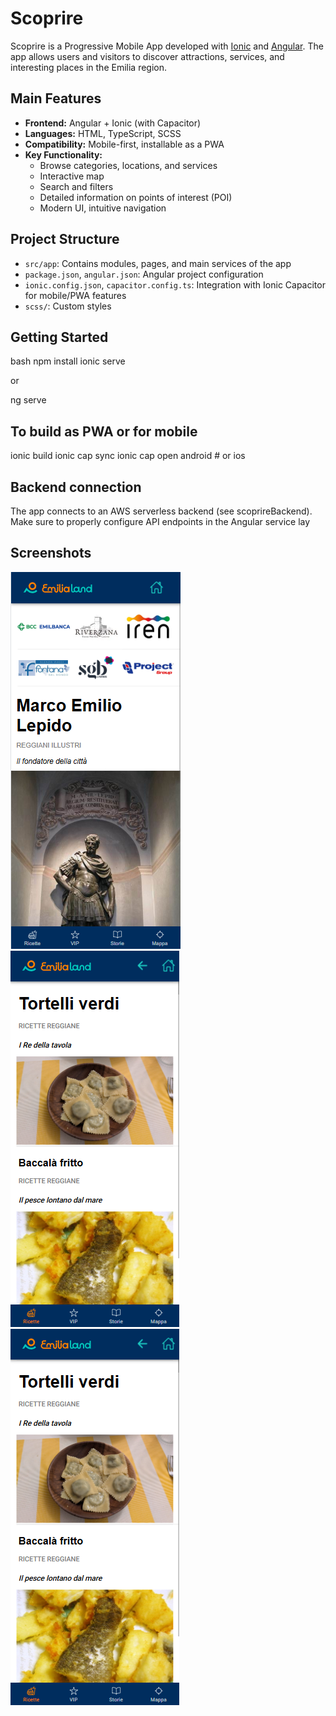 # Scoprire

Scoprire is a Progressive Mobile App developed with [Ionic](https://ionicframework.com/) and [Angular](https://angular.io/). 
The app allows users and visitors to discover attractions, services, and interesting places in the Emilia region.

## Main Features

- **Frontend:** Angular + Ionic (with Capacitor)
- **Languages:** HTML, TypeScript, SCSS
- **Compatibility:** Mobile-first, installable as a PWA
- **Key Functionality:**  
  - Browse categories, locations, and services
  - Interactive map
  - Search and filters
  - Detailed information on points of interest (POI)
  - Modern UI, intuitive navigation

## Project Structure

- `src/app`: Contains modules, pages, and main services of the app
- `package.json`, `angular.json`: Angular project configuration
- `ionic.config.json`, `capacitor.config.ts`: Integration with Ionic Capacitor for mobile/PWA features
- `scss/`: Custom styles

## Getting Started

bash
npm install
ionic serve

or

ng serve

## To build as PWA or for mobile

ionic build
ionic cap sync
ionic cap open android # or ios

## Backend connection

The app connects to an AWS serverless backend (see scoprireBackend).
Make sure to properly configure API endpoints in the Angular service lay

## Screenshots
![Home screen](./src/assets/screenshots/homepage.png)
![Recipe page](./src/assets/screenshots/recipies.png)
![Map page](./src/assets/screenshots/recipies.png)


